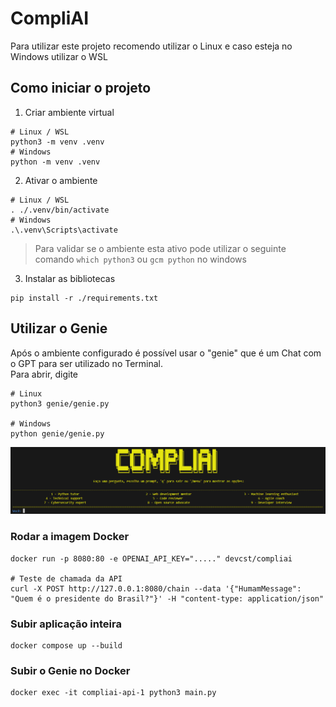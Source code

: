 # CompliAI
Para utilizar este projeto recomendo utilizar o Linux e caso esteja no Windows utilizar o WSL  
  
## Como iniciar o projeto
1. Criar ambiente virtual
```
# Linux / WSL
python3 -m venv .venv
# Windows
python -m venv .venv
```
2. Ativar o ambiente
```
# Linux / WSL
. ./.venv/bin/activate
# Windows
.\.venv\Scripts\activate
```

> Para validar se o ambiente esta ativo pode utilizar o seguinte comando
> `which python3` ou `gcm python` no windows

3. Instalar as bibliotecas
```
pip install -r ./requirements.txt
```

## Utilizar o Genie
Após o ambiente configurado é possível usar o "genie" que é um Chat com o GPT para ser utilizado no Terminal.  
Para abrir, digite
```
# Linux
python3 genie/genie.py

# Windows
python genie/genie.py
```
![Genie Compliance](./examples/image1.png)

### Rodar a imagem Docker
```
docker run -p 8080:80 -e OPENAI_API_KEY="....." devcst/compliai

# Teste de chamada da API
curl -X POST http://127.0.0.1:8080/chain --data '{"HumamMessage": "Quem é o presidente do Brasil?"}' -H "content-type: application/json"
```

### Subir aplicação inteira
```
docker compose up --build
```

### Subir o Genie no Docker
```
docker exec -it compliai-api-1 python3 main.py
```